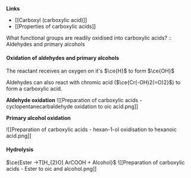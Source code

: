 **Links**
- [[Carboxyl (carboxylic acid)]] 
- [[Properties of carboxylic acids]] 

What functional groups are readily oxidised into carboxylic acids? :: Aldehydes and primary alcohols

#### Oxidation of aldehydes and primary alcohols
The reactant receives an oxygen on it's $\ce{H}$ to form $\ce{OH}$

Aldehydes can also react with chromic acid ($\ce{Cr(-OH)2(=O)2}$) to form a carboxylic acid.

**Aldehyde oxidation**
![[Preparation of carboxylic acids - cyclopentanecarbaldehyde oxidation to oic acid.png]]

**Primary alcohol oxidation**

![[Preparation of carboxylic acids - hexan-1-ol oxidisation to hexanoic acid.png]]




#### Hydrolysis
$\ce{Ester ->T[H_{2}O] ArCOOH + Alcohol}$
![[Preparation of carboxylic acids - Ester to oic and alcohol.png]]
